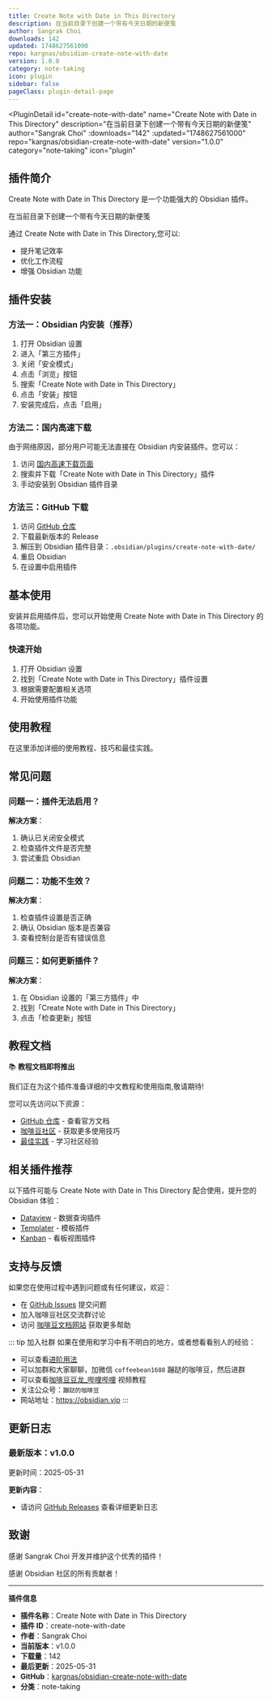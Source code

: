 ```yaml
---
title: Create Note with Date in This Directory
description: 在当前目录下创建一个带有今天日期的新便笺
author: Sangrak Choi
downloads: 142
updated: 1748627561000
repo: kargnas/obsidian-create-note-with-date
version: 1.0.0
category: note-taking
icon: plugin
sidebar: false
pageClass: plugin-detail-page
---
```


<PluginDetail
  id="create-note-with-date"
  name="Create Note with Date in This Directory"
  description="在当前目录下创建一个带有今天日期的新便笺"
  author="Sangrak Choi"
  :downloads="142"
  :updated="1748627561000"
  repo="kargnas/obsidian-create-note-with-date"
  version="1.0.0"
  category="note-taking"
  icon="plugin"
>

<!-- AUTO_GENERATED_START -->
## 插件简介

Create Note with Date in This Directory 是一个功能强大的 Obsidian 插件。

在当前目录下创建一个带有今天日期的新便笺

通过 Create Note with Date in This Directory,您可以:

- 提升笔记效率
- 优化工作流程
- 增强 Obsidian 功能

<!-- AUTO_GENERATED_END -->

<!-- AUTO_GENERATED_START -->
## 插件安装

### 方法一：Obsidian 内安装（推荐）

1. 打开 Obsidian 设置
2. 进入「第三方插件」
3. 关闭「安全模式」
4. 点击「浏览」按钮
5. 搜索「Create Note with Date in This Directory」
6. 点击「安装」按钮
7. 安装完成后，点击「启用」

### 方法二：国内高速下载

由于网络原因，部分用户可能无法直接在 Obsidian 内安装插件。您可以：

1. 访问 [国内高速下载页面](/zh/documentation/obsidian-plugins-download.html)
2. 搜索并下载「Create Note with Date in This Directory」插件
3. 手动安装到 Obsidian 插件目录

### 方法三：GitHub 下载

1. 访问 [GitHub 仓库](https://github.com/kargnas/obsidian-create-note-with-date)
2. 下载最新版本的 Release
3. 解压到 Obsidian 插件目录：`.obsidian/plugins/create-note-with-date/`
4. 重启 Obsidian
5. 在设置中启用插件

## 基本使用

安装并启用插件后，您可以开始使用 Create Note with Date in This Directory 的各项功能。

### 快速开始

1. 打开 Obsidian 设置
2. 找到「Create Note with Date in This Directory」插件设置
3. 根据需要配置相关选项
4. 开始使用插件功能

<!-- AUTO_GENERATED_END -->

<!-- CUSTOM_CONTENT_START:tutorial -->
## 使用教程

在这里添加详细的使用教程、技巧和最佳实践。

<!-- CUSTOM_CONTENT_END:tutorial -->

<!-- SHARED_CONTENT_START -->
## 常见问题

### 问题一：插件无法启用？

**解决方案**：
1. 确认已关闭安全模式
2. 检查插件文件是否完整
3. 尝试重启 Obsidian

### 问题二：功能不生效？

**解决方案**：
1. 检查插件设置是否正确
2. 确认 Obsidian 版本是否兼容
3. 查看控制台是否有错误信息

### 问题三：如何更新插件？

**解决方案**：
1. 在 Obsidian 设置的「第三方插件」中
2. 找到「Create Note with Date in This Directory」
3. 点击「检查更新」按钮

## 教程文档

📚 **教程文档即将推出**

我们正在为这个插件准备详细的中文教程和使用指南,敬请期待!

您可以先访问以下资源：
- [GitHub 仓库](https://github.com/kargnas/obsidian-create-note-with-date) - 查看官方文档
- [咖啡豆社区](/zh/bases/) - 获取更多使用技巧
- [最佳实践](/zh/best-practices/) - 学习社区经验

## 相关插件推荐

以下插件可能与 Create Note with Date in This Directory 配合使用，提升您的 Obsidian 体验：

- [Dataview](/zh/plugins/dataview.html) - 数据查询插件
- [Templater](/zh/plugins/templater-obsidian.html) - 模板插件
- [Kanban](/zh/plugins/obsidian-kanban.html) - 看板视图插件

## 支持与反馈

如果您在使用过程中遇到问题或有任何建议，欢迎：

- 在 [GitHub Issues](https://github.com/kargnas/obsidian-create-note-with-date/issues) 提交问题
- 加入咖啡豆社区交流群讨论
- 访问 [咖啡豆文档网站](https://obsidian.vip) 获取更多帮助

::: tip 加入社群
如果在使用和学习中有不明白的地方，或者想看看别人的经验：
- 可以查看[进阶用法](/zh/advanced)
- 可以加群和大家聊聊，加微信 `coffeebean1688` 蹦跶的咖啡豆，然后进群
- 可以查看[咖啡豆豆龙_哔哩哔哩](https://space.bilibili.com/618777356) 视频教程
- 关注公众号：`蹦跶的咖啡豆`
- 网站地址：https://obsidian.vip
:::
<!-- SHARED_CONTENT_END -->

<!-- AUTO_GENERATED_START -->
## 更新日志

### 最新版本：v1.0.0

更新时间：2025-05-31

**更新内容**：
- 请访问 [GitHub Releases](https://github.com/kargnas/obsidian-create-note-with-date/releases) 查看详细更新日志

## 致谢

感谢 Sangrak Choi 开发并维护这个优秀的插件！

感谢 Obsidian 社区的所有贡献者！

---

**插件信息**
- **插件名称**：Create Note with Date in This Directory
- **插件 ID**：create-note-with-date
- **作者**：Sangrak Choi
- **当前版本**：v1.0.0
- **下载量**：142
- **最后更新**：2025-05-31
- **GitHub**：[kargnas/obsidian-create-note-with-date](https://github.com/kargnas/obsidian-create-note-with-date)
- **分类**：note-taking
<!-- AUTO_GENERATED_END -->

</PluginDetail>

